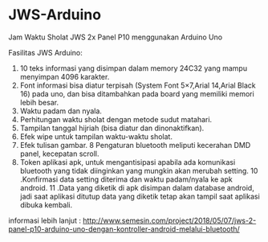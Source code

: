 # JWS-Arduino
Jam Waktu Sholat
JWS 2x Panel P10 menggunakan Arduino Uno

Fasilitas JWS Arduino:

1. 10 teks informasi yang disimpan dalam memory 24C32 yang mampu menyimpan 4096 karakter.
2. Font informasi bisa diatur terpisah (System Font 5×7,Arial 14,Arial Black 16) pada uno, dan bisa ditambahkan pada board yang memiliki memori lebih besar.
3. Waktu padam dan nyala.
4. Perhitungan waktu sholat dengan metode sudut matahari.
5. Tampilan tanggal hijriah (bisa diatur dan dinonaktifkan).
6. Efek wipe untuk tampilan waktu-waktu sholat.
7. Efek tulisan gambar.
8 Pengaturan bluetooth meliputi kecerahan DMD panel, kecepatan scroll.
9. Token aplikasi apk, untuk mengantisipasi apabila ada komunikasi bluetooth yang tidak diinginkan yang mungkin akan merubah setting.
10 .Konfirmasi data setting diterima dan waktu padam/nyala ke apk android.
11 .Data yang diketik di apk disimpan dalam database android, jadi saat aplikasi ditutup data yang diketik tetap akan tampil saat aplikasi dibuka kembali.

informasi lebih lanjut : http://www.semesin.com/project/2018/05/07/jws-2-panel-p10-arduino-uno-dengan-kontroller-android-melalui-bluetooth/
